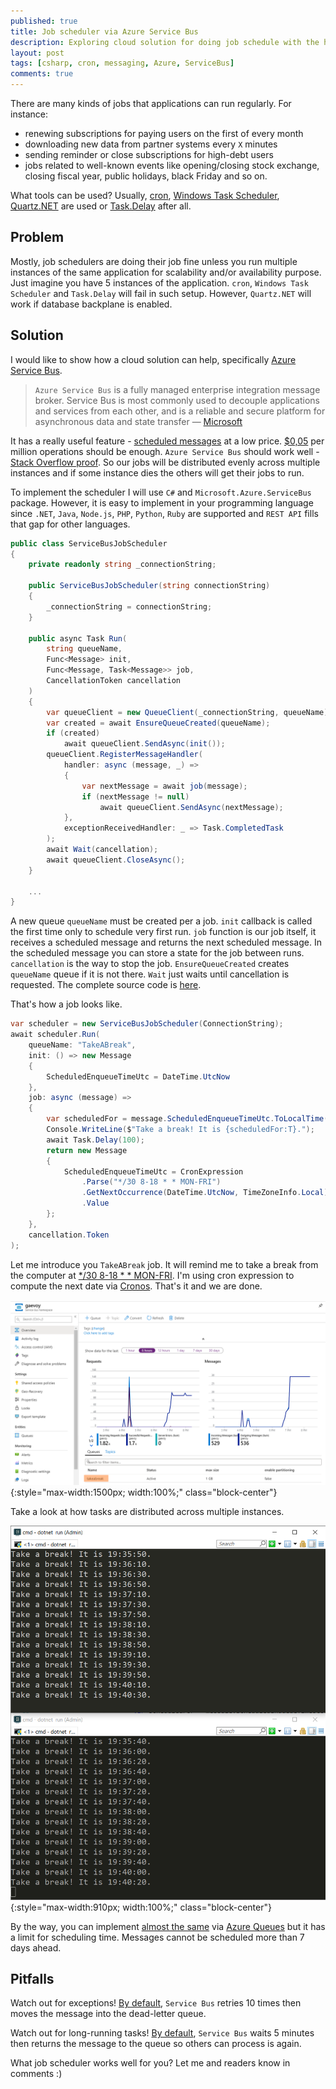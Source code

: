 ```yaml
---
published: true
title: Job scheduler via Azure Service Bus
description: Exploring cloud solution for doing job schedule with the help of Azure Service Bus scheduled messages
layout: post
tags: [csharp, cron, messaging, Azure, ServiceBus]
comments: true
---
```


There are many kinds of jobs that applications can run regularly. For instance:

* renewing subscriptions for paying users on the first of every month
* downloading new data from partner systems every `X` minutes
* sending reminder or close subscriptions for high-debt users
* jobs related to well-known events like opening/closing stock exchange, closing fiscal year, public holidays, black Friday and so on.

What tools can be used? Usually, [cron](https://en.wikipedia.org/wiki/Cron), [Windows Task Scheduler](https://en.wikipedia.org/wiki/Windows_Task_Scheduler), [Quartz.NET](https://github.com/quartznet/quartznet) are used or [Task.Delay](https://docs.microsoft.com/en-us/dotnet/api/system.threading.tasks.task.delay) after all.

## Problem

Mostly, job schedulers are doing their job fine unless you run multiple instances of the same application for scalability and/or availability purpose. Just imagine you have 5 instances of the application. `cron`, `Windows Task Scheduler` and `Task.Delay` will fail in such setup. However, `Quartz.NET` will work if database backplane is enabled.

## Solution

I would like to show how a cloud solution can help, specifically [Azure Service Bus](https://azure.microsoft.com/en-us/services/service-bus/).

> `Azure Service Bus` is a fully managed enterprise integration message broker. Service Bus is most commonly used to decouple applications and services from each other, and is a reliable and secure platform for asynchronous data and state transfer — [Microsoft](https://docs.microsoft.com/en-us/azure/service-bus-messaging/service-bus-messaging-overview)

It has a really useful feature - [scheduled messages](https://docs.microsoft.com/en-us/azure/service-bus-messaging/message-sequencing#scheduled-messages) at a low price. [$0,05](https://azure.microsoft.com/en-us/pricing/details/service-bus/) per million operations should be enough. `Azure Service Bus` should work well - [Stack Overflow proof](https://stackoverflow.com/a/26915249/1400547). So our jobs will be distributed evenly across multiple instances and if some instance dies the others will get their jobs to run.

To implement the scheduler I will use `C#` and `Microsoft.Azure.ServiceBus` package. However, it is easy to implement in your programming language since `.NET`, `Java`, `Node.js`, `PHP`, `Python`, `Ruby` are supported and `REST API` fills that gap for other languages. 

```c#
public class ServiceBusJobScheduler
{
    private readonly string _connectionString;

    public ServiceBusJobScheduler(string connectionString)
    {
        _connectionString = connectionString;
    }

    public async Task Run(
        string queueName,
        Func<Message> init,
        Func<Message, Task<Message>> job,
        CancellationToken cancellation
    )
    {
        var queueClient = new QueueClient(_connectionString, queueName);
        var created = await EnsureQueueCreated(queueName);
        if (created)
            await queueClient.SendAsync(init());
        queueClient.RegisterMessageHandler(
            handler: async (message, _) =>
            {
                var nextMessage = await job(message);
                if (nextMessage != null)
                    await queueClient.SendAsync(nextMessage);
            },
            exceptionReceivedHandler: _ => Task.CompletedTask
        );
        await Wait(cancellation);
        await queueClient.CloseAsync();
    }

    ...
}
```

A new queue `queueName` must be created per a job. `init` callback is called the first time only to schedule very first run. `job` function is our job itself, it receives a scheduled message and returns the next scheduled message. In the scheduled message you can store a state for the job between runs. `cancellation` is the way to stop the job. `EnsureQueueCreated` creates `queueName` queue if it is not there. `Wait` just waits until cancellation is requested. The complete source code is [here](https://github.com/gaevoy/Gaev.Blog.Examples/tree/2.8.0/Gaev.Blog.AzureServiceBusTaskScheduler).

That's how a job looks like.

```c#
var scheduler = new ServiceBusJobScheduler(ConnectionString);
await scheduler.Run(
    queueName: "TakeABreak",
    init: () => new Message
    {
        ScheduledEnqueueTimeUtc = DateTime.UtcNow
    },
    job: async (message) =>
    {
        var scheduledFor = message.ScheduledEnqueueTimeUtc.ToLocalTime();
        Console.WriteLine($"Take a break! It is {scheduledFor:T}.");
        await Task.Delay(100);
        return new Message
        {
            ScheduledEnqueueTimeUtc = CronExpression
                .Parse("*/30 8-18 * * MON-FRI")
                .GetNextOccurrence(DateTime.UtcNow, TimeZoneInfo.Local)
                .Value
        };
    },
    cancellation.Token
);
```

Let me introduce you `TakeABreak` job. It will remind me to take a break from the computer at [\*/30 8-18 \* \* MON-FRI](https://crontab.guru/#*/30_8-18_*_*_MON-FRI). I'm using cron expression to compute the next date via [Cronos](https://www.nuget.org/packages/Cronos/). That's it and we are done.

![Azure Service Bus queue](/img/service-bus/take-a-break-queue.png "Azure Service Bus queue" ){:style="max-width:1500px; width:100%;" class="block-center"}

Take a look at how tasks are distributed across multiple instances.

![Running multiple instances of the job](/img/service-bus/take-a-break-job.png "Running multiple instances of the job" ){:style="max-width:910px; width:100%;" class="block-center"}

By the way, you can implement [almost the same](https://mrochon.azurewebsites.net/2013/10/12/using-azure-queues-to-schedule-work-items/) via [Azure Queues](https://docs.microsoft.com/en-us/azure/storage/queues/storage-queues-introduction) but it has a limit for scheduling time. Messages cannot be scheduled more than 7 days ahead.

## Pitfalls

Watch out for exceptions! [By default](https://docs.microsoft.com/en-us/azure/service-bus-messaging/service-bus-dead-letter-queues#exceeding-maxdeliverycount), `Service Bus` retries 10 times then moves the message into the dead-letter queue.

Watch out for long-running tasks! [By default](https://github.com/Azure/azure-docs-sdk-dotnet/issues/754), `Service Bus` waits 5 minutes then returns the message to the queue so others can process is again.

What job scheduler works well for you? Let me and readers know in comments :)